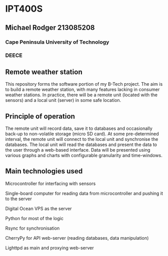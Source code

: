 # IPT400S
## Michael Rodger 213085208
### Cape Peninsula University of Technology
### DEECE

## Remote weather station
This repository forms the software portion of my B-Tech project.
The aim is to build a remote weather station, with many features lacking in consumer weather stations. In practice, there will be a remote unit (located with the sensors) and a local unit (server) in some safe location.

## Principle of operation
The remote unit will record data, save it to databases and occasionally back-up to non-volatile storage (micro SD card).
At some pre-determined interval, the remote unit will connect to the local unit and synchronise the databases.
The local unit will read the databases and present the data to the user through a web-based interface. Data will be presented using various graphs and charts with configurable granularity and time-windows.

## Main technologies used
Microcontroller for interfacing with sensors

Single-board computer for reading data from microcontroller and pushing it to the server

Digital Ocean VPS as the server

Python for most of the logic

Rsync for synchronisation

CherryPy for API web-server (reading databases, data manipulation)

Lighttpd as main and proxying web-server
